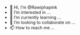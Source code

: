 - 👋 Hi, I’m @Rawiphapink
- 👀 I’m interested in ...
- 🌱 I’m currently learning ...
- 💞️ I’m looking to collaborate on ...
- 📫 How to reach me ...

<!---
Rawiphapink/Rawiphapink is a ✨ special ✨ repository because its `README.md` (this file) appears on your GitHub profile.
You can click the Preview link to take a look at your changes.
--->

